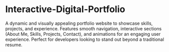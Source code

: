 # Interactive-Digital-Portfolio
A dynamic and visually appealing portfolio website to showcase skills, projects, and experience. Features smooth navigation, interactive sections (About Me, Skills, Projects, Contact), and animations for an engaging user experience. Perfect for developers looking to stand out beyond a traditional resume.
